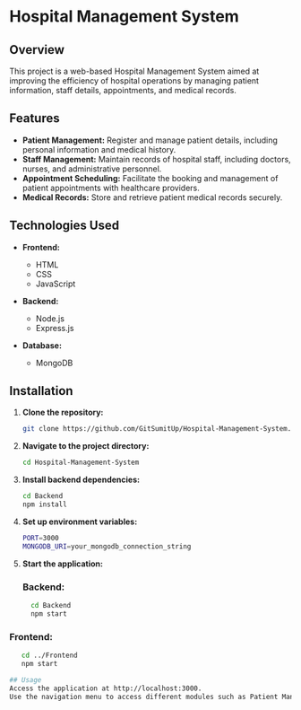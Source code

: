 # Hospital Management System

## Overview

This project is a web-based Hospital Management System aimed at improving the efficiency of hospital operations by managing patient information, staff details, appointments, and medical records.

## Features

- **Patient Management:** Register and manage patient details, including personal information and medical history.
- **Staff Management:** Maintain records of hospital staff, including doctors, nurses, and administrative personnel.
- **Appointment Scheduling:** Facilitate the booking and management of patient appointments with healthcare providers.
- **Medical Records:** Store and retrieve patient medical records securely.

## Technologies Used

- **Frontend:**
  - HTML
  - CSS
  - JavaScript

- **Backend:**
  - Node.js
  - Express.js

- **Database:**
  - MongoDB

## Installation

1. **Clone the repository:**
   ```bash
   git clone https://github.com/GitSumitUp/Hospital-Management-System.git

2. **Navigate to the project directory:**
   ```bash
   cd Hospital-Management-System

4. **Install backend dependencies:**
   ```bash
   cd Backend
   npm install
   
6. **Set up environment variables:**
   ```bash
   PORT=3000
   MONGODB_URI=your_mongodb_connection_string

8. **Start the application:**
   ### Backend:
   ```bash
     cd Backend
     npm start

  ### Frontend: 
  ```bash
     cd ../Frontend
     npm start

## Usage 
 Access the application at http://localhost:3000.
 Use the navigation menu to access different modules such as Patient Management, Staff Management, and Appointments.



   


